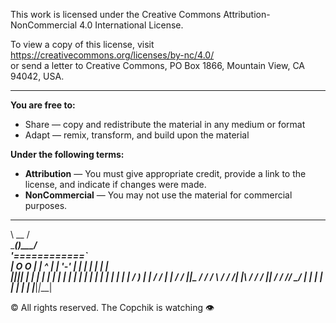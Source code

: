 This work is licensed under the Creative Commons Attribution-NonCommercial 4.0 International License.

To view a copy of this license, visit  
https://creativecommons.org/licenses/by-nc/4.0/  
or send a letter to Creative Commons, PO Box 1866, Mountain View, CA 94042, USA.

---

**You are free to:**

- Share — copy and redistribute the material in any medium or format  
- Adapt — remix, transform, and build upon the material  

**Under the following terms:**

- **Attribution** — You must give appropriate credit, provide a link to the license, and indicate if changes were made.  
- **NonCommercial** — You may not use the material for commercial purposes.

 ________________             
 \      __      /         
  \_____()_____/         
  '============`        
    | O   O |
    |   ^   |
    |  '-'  |
    |       |
    |  | |  |         
    |__|_|__| 
      |   |
      |   |
      |   |
      |   |
      |   |
      |   |
      |   |
      |   |
      |   |
      |   |          / )
      |   |         / /
      |   |        / /
    __|___|__     / /
    /       \    / /
   /|       |\  / /
  / |_______| \/ /
 /_/         \_\/
   |   | |   |
   |   | |   |
   |___|_|___|
   
   © All rights reserved. The Copchik is watching 👁
